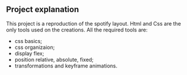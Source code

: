 ## Project explanation

This project is a reproduction of the spotify layout.
Html and Css are the only tools used on the creations. 
All the required tools are:
- css basics;
- css organizaion;
- display flex;
- position relative, absolute, fixed;
- transformations and keyframe animations.